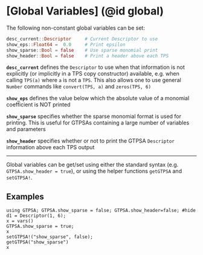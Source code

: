 # [Global Variables] (@id global)
The following non-constant global variables can be set:

```julia
desc_current::Descriptor     # Current Descriptor to use
show_eps::Float64 =  0.0     # Print epsilon
show_sparse::Bool = false    # Use sparse monomial print
show_header::Bool = false    # Print a header above each TPS
```

**`desc_current`** defines the `Descriptor` to use when that information is not explicitly (or implicitly in a TPS copy constructor) available, e.g. when calling `TPS(a)` where `a` is not a `TPS`. This also allows one to use general `Number` commands like `convert(TPS, a)` and `zeros(TPS, 6)` 

**`show_eps`** defines the value below which the absolute value of a monomial coefficient is NOT printed

**`show_sparse`** specifies whether the sparse monomial format is used for printing. This is useful for GTPSAs containing a large number of variables and parameters

**`show_header`** specifies whether or not to print the GTPSA `Descriptor` information above each TPS output

-----

Global variables can be get/set using either the standard syntax (e.g. `GTPSA.show_header = true`), or using the helper functions `getGTPSA` and `setGTPSA!`.

## Examples

```@repl
using GTPSA; GTPSA.show_sparse = false; GTPSA.show_header=false; #hide
d1 = Descriptor(1, 6);
x = vars()
GTPSA.show_sparse = true;
x
setGTPSA!("show_sparse", false);
getGTPSA("show_sparse")
x
```
